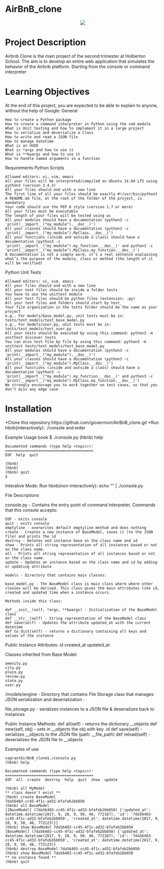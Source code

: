 # AirBnB_clone

<p align="center"><img src="https://i.pinimg.com/originals/b7/96/7a/b7967a5072e088986559b57b4ba53c83.jpg"/></p>

<h1>Project Description</h1>

Airbnb Clone is the main project of the second trimester at Holberton School. The aim is to develop an entire web application that simulates the behavior of the Airbnb platform. Starting from the console or command interpreter


<h1>Learning Objectives</h1>

At the end of this project, you are expected to be able to explain to anyone, without the help of Google:
General

    How to create a Python package
    How to create a command interpreter in Python using the cmd module
    What is Unit testing and how to implement it in a large project
    How to serialize and deserialize a Class
    How to write and read a JSON file
    How to manage datetime
    What is an UUID
    What is *args and how to use it
    What is **kwargs and how to use it
    How to handle named arguments in a function

Requirements
Python Scripts

    Allowed editors: vi, vim, emacs
    All your files will be interpreted/compiled on Ubuntu 14.04 LTS using python3 (version 3.4.3)
    All your files should end with a new line
    The first line of all your files should be exactly #!/usr/bin/python3
    A README.md file, at the root of the folder of the project, is mandatory
    Your code should use the PEP 8 style (version 1.7 or more)
    All your files must be executable
    The length of your files will be tested using wc
    All your modules should have a documentation (python3 -c 'print(__import__("my_module").__doc__)')
    All your classes should have a documentation (python3 -c 'print(__import__("my_module").MyClass.__doc__)')
    All your functions (inside and outside a class) should have a documentation (python3 -c 'print(__import__("my_module").my_function.__doc__)' and python3 -c 'print(__import__("my_module").MyClass.my_function.__doc__)')
    A documentation is not a simple word, it’s a real sentence explaining what’s the purpose of the module, class or method (the length of it will be verified)

Python Unit Tests

    Allowed editors: vi, vim, emacs
    All your files should end with a new line
    All your test files should be inside a folder tests
    You have to use the unittest module
    All your test files should be python files (extension: .py)
    All your test files and folders should start by test_
    Your file organization in the tests folder should be the same as your project
    e.g., For models/base_model.py, unit tests must be in: tests/test_models/test_base_model.py
    e.g., For models/user.py, unit tests must be in: tests/test_models/test_user.py
    All your tests should be executed by using this command: python3 -m unittest discover tests
    You can also test file by file by using this command: python3 -m unittest tests/test_models/test_base_model.py
    All your modules should have a documentation (python3 -c 'print(__import__("my_module").__doc__)')
    All your classes should have a documentation (python3 -c 'print(__import__("my_module").MyClass.__doc__)')
    All your functions (inside and outside a class) should have a documentation (python3 -c 'print(__import__("my_module").my_function.__doc__)' and python3 -c 'print(__import__("my_module").MyClass.my_function.__doc__)')
    We strongly encourage you to work together on test cases, so that you don’t miss any edge case

<h1>Installation</h1>
*Clone this repository:https://github.com/giosermon/AirBnB_clone.git
*Run hbnb(interactively): ./console and enter

Example Usage book
    $ ./console.py
    (hbnb) help

    Documented commands (type help <topic>):
    ========================================
    EOF  help  quit

    (hbnb)
    (hbnb)
    (hbnb) quit
    $

Interative Mode:
Run hbnb(non-interactively): echo "<command>" | ./console.py

File Descriptions

console.py - Contains the entry point of command interpreter. Commands that this console accepts:

    EOF - exits console
    quit - exits console
    emptyline - overwrites default emptyline method and does nothing
    create - Creates a new instance of BaseModel, saves it (to the JSON file) and prints the id
    destroy - Deletes and instance base on the class name and id
    show - Prints all string representation of all instances based or not on the class name.
    all - Prints all string representation of all instances based or not on the class name.
    update - Updates an instance based on the class name and id by adding or updating attribute

    models - Directory that contains main classes:

    base_model.py - The BaseModel class is main class where where other classes will be derived. This class gives the main attributes like id, created and updated time when a instance occurs.

    Methods inside this class:

    def __init__(self, *args, **kwargs) - Initialization of the BaseModel class
    def __str__(self) - String representation of the BaseModel class
    def save(self) - Updates the attribute updated_at with the current datetime
    def to_dict(self) - returns a dictionary containing all keys and values of the instance

Public Instance Attributes:
    id
    created_at
    updated_at

Classes inherited from Base Model:

    amenity.py
    city.py
    place.py
    review.py
    state.py
    user.py

/models/engine - Directory that contains File Storage class that manages JSON serialization and deserialization :

file_storage.py - serializes instances to a JSON file & deserializes back to instances

Public Instance Methods:
    def all(self) - returns the dictionary __objects
    def new(self, obj) - sets in __objects the obj with key .id
    def save(self) - serializes __objects to the JSON file (path: __file_path)
    def reload(self) - deserializes the JSON file to __objects

Examples of use

    vagrantAirBnB_clone$./console.py
    (hbnb) help

    Documented commands (type help <topic>):
    ========================================
    EOF  all  create  destroy  help  quit  show  update

    (hbnb) all MyModel
    ** class doesn't exist **
    (hbnb) create BaseModel
    7da56403-cc45-4f1c-ad32-bfafeb2bb050
    (hbnb) all BaseModel
    [[BaseModel] (7da56403-cc45-4f1c-ad32-bfafeb2bb050) {'updated_at': datetime.datetime(2017, 9, 28, 9, 50, 46, 772167), 'id': '7da56403-cc45-4f1c-ad32-bfafeb2bb050', 'created_at': datetime.datetime(2017, 9, 28, 9, 50, 46, 772123)}]
    (hbnb) show BaseModel 7da56403-cc45-4f1c-ad32-bfafeb2bb050
    [BaseModel] (7da56403-cc45-4f1c-ad32-bfafeb2bb050) {'updated_at': datetime.datetime(2017, 9, 28, 9, 50, 46, 772167), 'id': '7da56403-cc45-4f1c-ad32-bfafeb2bb050', 'created_at': datetime.datetime(2017, 9, 28, 9, 50, 46, 772123)}
    (hbnb) destroy BaseModel 7da56403-cc45-4f1c-ad32-bfafeb2bb050
    (hbnb) show BaseModel 7da56403-cc45-4f1c-ad32-bfafeb2bb050
    ** no instance found **
    (hbnb) quit
